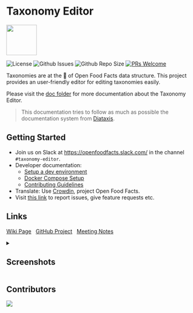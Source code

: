 # Taxonomy Editor

<picture>
  <source media="(prefers-color-scheme: dark)" srcset="https://static.openfoodfacts.org/images/logos/off-logo-horizontal-dark.svg">
  <source media="(prefers-color-scheme: light)" srcset="https://static.openfoodfacts.org/images/logos/off-logo-horizontal-light.svg">
  <img height="80" src="https://static.openfoodfacts.org/images/logos/off-logo-horizontal-light.svg">
</picture>

<br />

![License](https://img.shields.io/github/license/openfoodfacts/taxonomy-editor?style=for-the-badge&color=green)
![Github Issues](https://img.shields.io/github/issues/openfoodfacts/taxonomy-editor?style=for-the-badge&color=critical)
![Github Repo Size](https://img.shields.io/github/repo-size/openfoodfacts/taxonomy-editor?style=for-the-badge&color=aqua)
[![PRs Welcome](https://img.shields.io/badge/PRs-welcome-brightgreen.svg?style=for-the-badge)](http://makeapullrequest.com)

Taxonomies are at the 🧡 of Open Food Facts data structure. This project provides an user-friendly editor for editing taxonomies easily.

Please visit the [doc folder](./doc) for more documentation about the Taxonomy Editor.
> This documentation tries to follow as much as possible the documentation system from [Diataxis](https://diataxis.fr/).

## Getting Started

- Join us on Slack at https://openfoodfacts.slack.com/ in the channel `#taxonomy-editor`.
- Developer documentation:
  - [Setup a dev environment](./doc/introduction/setup-dev.md)
  - [Docker Compose Setup](./doc/how-to-guides/docker-compose-setup.md)
  - [Contributing Guidelines](./CONTRIBUTING.md)
- Translate: Use [Crowdin](https://crowdin.com/project/openfoodfacts), project Open Food Facts.
- Visit [this link](https://github.com/openfoodfacts/taxonomy-editor/issues) to report issues, give feature requests etc.

## Links

<p>

[Wiki Page](https://wiki.openfoodfacts.org/GSOC_2022_-_Taxonomy_editor) &nbsp;
[GitHub Project](https://github.com/orgs/openfoodfacts/projects/28/views/1) &nbsp;
[Meeting Notes](https://docs.google.com/document/d/1tdYkUmoRU8BxFPdCwtewoUi7PV8PmDlXtExOcPYyu-I/edit#) </p>

<details><summary><h2> Screenshots </h2></summary>

<img width="500" src="https://user-images.githubusercontent.com/25586296/194070542-962fb4ab-180b-4bc2-a8fd-b99ac4ffd87f.png" />
<img width="500" src="https://user-images.githubusercontent.com/25586296/194070696-0f32452e-2a35-4a47-b6cb-880aee82360e.png" />
<img width="500" src="https://user-images.githubusercontent.com/25586296/194070712-9599da94-1a5a-4246-85ed-2c2c7a2499ae.png" />
<img width="500" src="https://user-images.githubusercontent.com/25586296/194070730-302c0cac-800e-4c2a-80f6-67bad360bb74.png" />
<img width="500" src="https://user-images.githubusercontent.com/25586296/194070769-99beed88-081f-435d-8fe0-b97e4c363fea.png" />
<img width="500" src="https://user-images.githubusercontent.com/25586296/194070779-da4684d3-26ea-4fd9-8916-0e8c4fdea0c9.png" />

</details>

## Contributors

<a href="https://github.com/openfoodfacts/taxonomy-editor/graphs/contributors">
  <img src="https://contrib.rocks/image?repo=openfoodfacts/taxonomy-editor" />
</a>
